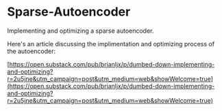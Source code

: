 # Sparse-Autoencoder
Implementing and optimizing a sparse autoencoder.

Here's an article discussing the implimentation and optimizing process of the autoencoder: 

[https://open.substack.com/pub/brianljx/p/dumbed-down-implementing-and-optimizing?r=2u5jne&utm_campaign=post&utm_medium=web&showWelcome=true](https://open.substack.com/pub/brianljx/p/dumbed-down-implementing-and-optimizing?r=2u5jne&utm_campaign=post&utm_medium=web&showWelcome=true)
